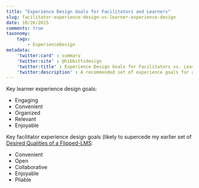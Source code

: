 ```yaml
---
title: "Experience Design Goals for Facilitators and Learners"
slug: facilitator-experience-design-vs-learner-experience-design
date: 10/26/2015
comments: true
taxonomy:
    tags:
        - ExperienceDesign
metadata:
    'twitter:card' : summary
    'twitter:site' : @hibbittsdesign
    'twitter:title' : Experience Design Goals for Facilitators vs. Learners
    'twitter:description' : A recommended set of experience goals for a facilitators and learners.
---
```


Key learner experience design goals:
* Engaging
* Convenient
* Organized
* Relevant
* Enjoyable

Key facilitator experience design goals (likely to supercede my earlier set of [Desired Qualities of a Flipped-LMS](../desired-qualities-of-a-flipped-lms-approach):
* Convenient
* Open
* Collaborative
* Enjoyable
* Pliable
